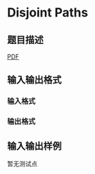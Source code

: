 # Disjoint Paths

## 题目描述

[problemUrl]: https://uva.onlinejudge.org/index.php?option=com_onlinejudge&Itemid=8&category=247&page=show_problem&problem=3677

[PDF](https://uva.onlinejudge.org/external/12/p1236.pdf)

## 输入输出格式

### 输入格式

### 输出格式

## 输入输出样例

暂无测试点

